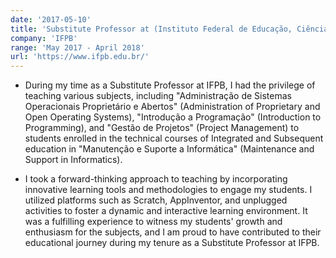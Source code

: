```yaml
---
date: '2017-05-10'
title: 'Substitute Professor at (Instituto Federal de Educação, Ciência e Tecnologia da Paraíba) - Campus Monteiro'
company: 'IFPB'
range: 'May 2017 - April 2018'
url: 'https://www.ifpb.edu.br/'
---
```


- During my time as a Substitute Professor at IFPB, I had the privilege of teaching various subjects, including "Administração de Sistemas Operacionais Proprietário e Abertos" (Administration of Proprietary and Open Operating Systems), "Introdução a Programação" (Introduction to Programming), and "Gestão de Projetos" (Project Management) to students enrolled in the technical courses of Integrated and Subsequent education in "Manutenção e Suporte a Informática" (Maintenance and Support in Informatics).

- I took a forward-thinking approach to teaching by incorporating innovative learning tools and methodologies to engage my students. I utilized platforms such as Scratch, AppInventor, and unplugged activities to foster a dynamic and interactive learning environment. It was a fulfilling experience to witness my students' growth and enthusiasm for the subjects, and I am proud to have contributed to their educational journey during my tenure as a Substitute Professor at IFPB.